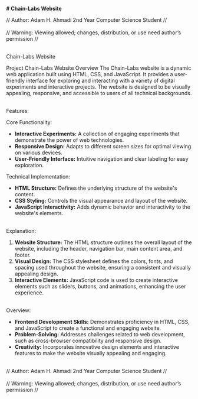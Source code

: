 **# Chain-Labs Website**

// Author: Adam H. Ahmadi 2nd Year Computer Science Student // <br> <br>
// Warning: Viewing allowed; changes, distribution, or use need author’s permission // 

<br> Chain-Labs Website

Project Chain-Labs Website Overview The Chain-Labs website is a dynamic web application built using HTML, CSS, and JavaScript. It provides a user-friendly interface for exploring and interacting with a variety of digital experiments and interactive projects. The website is designed to be visually appealing, responsive, and accessible to users of all technical backgrounds.

<br> Features:

Core Functionality:

* **Interactive Experiments:** A collection of engaging experiments that demonstrate the power of web technologies.
* **Responsive Design:** Adapts to different screen sizes for optimal viewing on various devices.
* **User-Friendly Interface:** Intuitive navigation and clear labeling for easy exploration.

Technical Implementation:

* **HTML Structure:** Defines the underlying structure of the website's content.
* **CSS Styling:** Controls the visual appearance and layout of the website.
* **JavaScript Interactivity:** Adds dynamic behavior and interactivity to the website's elements.

<br> Explanation:

1. **Website Structure:** The HTML structure outlines the overall layout of the website, including the header, navigation bar, main content area, and footer.
2. **Visual Design:** The CSS stylesheet defines the colors, fonts, and spacing used throughout the website, ensuring a consistent and visually appealing design.
3. **Interactive Elements:** JavaScript code is used to create interactive elements such as sliders, buttons, and animations, enhancing the user experience.

<br> Overview:

* **Frontend Development Skills:** Demonstrates proficiency in HTML, CSS, and JavaScript to create a functional and engaging website.
* **Problem-Solving:** Addresses challenges related to web development, such as cross-browser compatibility and responsive design.
* **Creativity:** Incorporates innovative design elements and interactive features to make the website visually appealing and engaging.

<br>
// Author: Adam H. Ahmadi 2nd Year Computer Science Student // <br> <br>
// Warning: Viewing allowed; changes, distribution, or use need author’s permission // 
